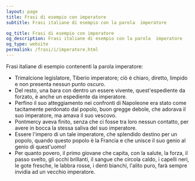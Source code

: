 ```yaml
---
layout: page
title: Frasi di esempio con imperatore 
subtitle: Frasi italiane di esempio con la parola  imperatore

og_title: Frasi di esempio con imperatore 
og_description: Frasi italiane di esempio con la parola  imperatore
og_type: website
permalink: /frasi/i/imperatore.html
---
```


Frasi italiane di esempio contenenti la parola imperatore:


- Trimalcione legislatore, Tiberio imperatore; ciò è chiaro, diretto, limpido e non presenta nessun punto oscuro.
- Del resto, una bara con dentro un essere vivente, quest'espediente da forzato, è anche un espediente da imperatore.
- Perfino il suo atteggiamento nei confronti di Napoleone era stato come tacitamente perdonato dal popolo, buon gregge debole, che adorava il suo imperatore, ma amava il suo vescovo.
- Pontmercy aveva finito, senza che ci fosse tra loro nessun contatto, per avere in bocca la stessa saliva del suo imperatore.
- Essere l'impero di un tale imperatore, che splendido destino per un popolo, quando questo popolo è la Francia e che unisce il suo genio al genio di quest'uomo!
- Per quanto povero, il primo giovane che capita, con la salute, la forza, il passo svelto, gli occhi brillanti, il sangue che circola caldo, i capelli neri, le gote fresche, le labbra rosse, i denti bianchi, l'alito puro, farà sempre invidia ad un vecchio imperatore.

